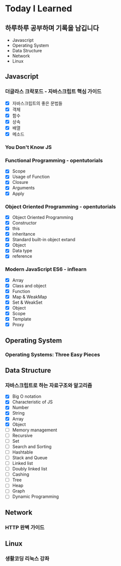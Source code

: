 # Today I Learned

## 하루하루 공부하며 기록을 남깁니다

-   Javascript
-   Operating System
-   Data Structure
-   Network
-   Linux

## Javascript

### 더글라스 크락포드 - 자바스크립트 핵심 가이드

-   [x] 자바스크립트의 좋은 문법들
-   [x] 객체
-   [x] 함수
-   [x] 상속
-   [x] 배열
-   [x] 메소드

### You Don't Know JS

### Functional Programming - opentutorials

-   [x] Scope
-   [x] Usage of Function
-   [x] Closure
-   [x] Arguments
-   [x] Apply

### Object Oriented Programming - opentutorials

-   [x] Object Oriented Programming
-   [x] Constructor
-   [x] this
-   [x] inheritance
-   [x] Standard built-in object extand
-   [x] Object
-   [x] Data type
-   [x] reference

### Modern JavaScript ES6 - inflearn

-   [x] Array
-   [x] Class and object
-   [x] Function
-   [x] Map & WeakMap
-   [x] Set & WeakSet
-   [x] Object
-   [x] Scope
-   [x] Template
-   [x] Proxy

## Operating System

### Operating Systems: Three Easy Pieces

## Data Structure

### 자바스크립트로 하는 자료구조와 알고리즘

-   [x] Big O notation
-   [x] Characteristic of JS
-   [x] Number
-   [x] String
-   [x] Array
-   [x] Object
-   [ ] Memory management
-   [ ] Recursive
-   [ ] Set
-   [ ] Search and Sorting
-   [ ] Hashtable
-   [ ] Stack and Queue
-   [ ] Linked list
-   [ ] Doubly linked list
-   [ ] Cashing
-   [ ] Tree
-   [ ] Heap
-   [ ] Graph
-   [ ] Dynamic Programming

## Network

### HTTP 완벽 가이드

## Linux

### 생활코딩 리눅스 강좌
